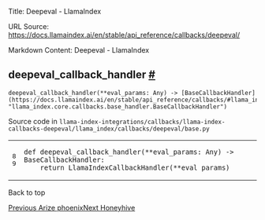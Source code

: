 Title: Deepeval - LlamaIndex

URL Source: https://docs.llamaindex.ai/en/stable/api_reference/callbacks/deepeval/

Markdown Content:
Deepeval - LlamaIndex


deepeval\_callback\_handler [#](https://docs.llamaindex.ai/en/stable/api_reference/callbacks/deepeval/#llama_index.callbacks.deepeval.deepeval_callback_handler "Permanent link")
---------------------------------------------------------------------------------------------------------------------------------------------------------------------------------

```
deepeval_callback_handler(**eval_params: Any) -> [BaseCallbackHandler](https://docs.llamaindex.ai/en/stable/api_reference/callbacks/#llama_index.core.callbacks.base_handler.BaseCallbackHandler "llama_index.core.callbacks.base_handler.BaseCallbackHandler")
```

Source code in `llama-index-integrations/callbacks/llama-index-callbacks-deepeval/llama_index/callbacks/deepeval/base.py`

<table class="highlighttable"><tbody><tr><td class="linenos"><div class="linenodiv"><pre><span></span><span class="normal">8</span>
<span class="normal">9</span></pre></div></td><td class="code"><div><pre><span></span><code><span class="k">def</span> <span class="nf">deepeval_callback_handler</span><span class="p">(</span><span class="o">**</span><span class="n">eval_params</span><span class="p">:</span> <span class="n">Any</span><span class="p">)</span> <span class="o">-&gt;</span> <span class="n">BaseCallbackHandler</span><span class="p">:</span>
    <span class="k">return</span> <span class="n">LlamaIndexCallbackHandler</span><span class="p">(</span><span class="o">**</span><span class="n">eval_params</span><span class="p">)</span>
</code></pre></div></td></tr></tbody></table>

Back to top

[Previous Arize phoenix](https://docs.llamaindex.ai/en/stable/api_reference/callbacks/arize_phoenix/)[Next Honeyhive](https://docs.llamaindex.ai/en/stable/api_reference/callbacks/honeyhive/)

